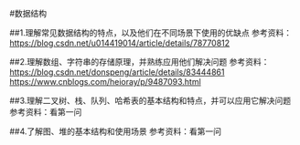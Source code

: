 #数据结构

##1.理解常见数据结构的特点，以及他们在不同场景下使用的优缺点
参考资料：https://blog.csdn.net/u014419014/article/details/78770812

##2.理解数组、字符串的存储原理，并熟练应用他们解决问题
参考资料：
https://blog.csdn.net/donspeng/article/details/83444861
https://www.cnblogs.com/heioray/p/9487093.html

##3.理解二叉树、栈、队列、哈希表的基本结构和特点，并可以应用它解决问题
参考资料：看第一问

##4.了解图、堆的基本结构和使用场景
参考资料：看第一问